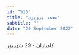 ```yaml
---
id: "515"
title: "محمد پرویزی"
subtitle: ""
date: "20 September 2022"
---
```


کامیاران - 29 شهریور 
